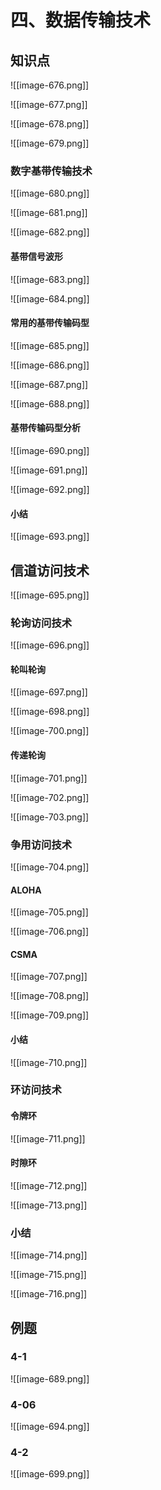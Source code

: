 # 四、数据传输技术
## 知识点
![[image-676.png]]

![[image-677.png]]

![[image-678.png]]

![[image-679.png]]

### 数字基带传输技术
![[image-680.png]]

![[image-681.png]]

![[image-682.png]]

#### 基带信号波形
![[image-683.png]]

![[image-684.png]]

#### 常用的基带传输码型
![[image-685.png]]

![[image-686.png]]

![[image-687.png]]

![[image-688.png]]

#### 基带传输码型分析
![[image-690.png]]

![[image-691.png]]

![[image-692.png]]

#### 小结
![[image-693.png]]


## 信道访问技术
![[image-695.png]]

### 轮询访问技术
![[image-696.png]]

#### 轮叫轮询
![[image-697.png]]

![[image-698.png]]

![[image-700.png]]

#### 传递轮询
![[image-701.png]]

![[image-702.png]]

![[image-703.png]]

### 争用访问技术
![[image-704.png]]

#### ALOHA
![[image-705.png]]

![[image-706.png]]

#### CSMA
![[image-707.png]]

![[image-708.png]]

![[image-709.png]]

#### 小结
![[image-710.png]]

### 环访问技术
#### 令牌环
![[image-711.png]]

#### 时隙环
![[image-712.png]]

![[image-713.png]]

### 小结
![[image-714.png]]

![[image-715.png]]

![[image-716.png]]



## 例题
### 4-1
![[image-689.png]]

### 4-06
![[image-694.png]]

### 4-2
![[image-699.png]]


